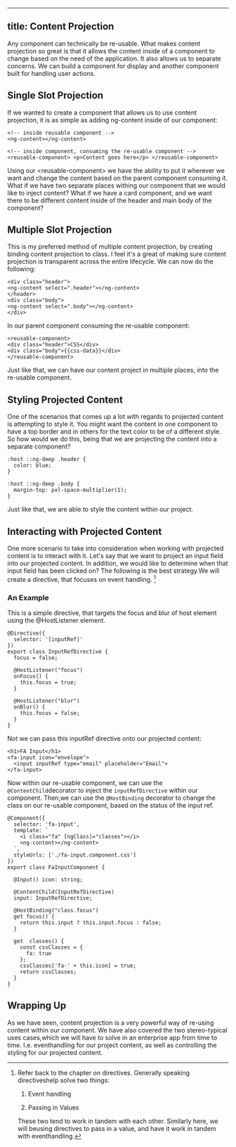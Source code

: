  ---
 title: Content Projection
 --- 

Any component can technically be re-usable. What makes content
projection so great is that it allows the content inside of a component
to change based on the need of the application. It also allows us to
separate concerns. We can build a component for display and another
component built for handling user actions.

 Single Slot Projection 
-----------------------

If we wanted to create a component that allows us to use content
projection, it is as simple as adding ng-content inside of our
component:

    <!-- inside reusable component -->
    <ng-content></ng-content>

    <!-- inside component, consuming the re-usable component -->
    <reusable-component> <p>Content goes here</p> </reusable-component>

Using our \<reusable-component\> we have the ability to put it wherever
we want and change the content based on the parent component consuming
it. What if we have two separate places withing our component that we
would like to inject content? What if we have a card component, and we
want there to be different content inside of the header and main body of
the component?

 Multiple Slot Projection 
-------------------------

This is my preferred method of multiple content projection, by creating
binding content projection to class. I feel it's a great of making sure
content projection is transparent across the entire lifecycle. We can
now do the following:

    <div class="header">
    <ng-content select=".header"></ng-content>
    </header>
    <div class="body">
    <ng-content select=".body"></ng-content>
    </div>

In our parent component consuming the re-usable component:

    <reusable-component>
    <div class="header">CSS</div>
    <div class="body">{{css-data}}</div>
    </reusable-component>

Just like that, we can have our content project in multiple places, into
the re-usable component.

Styling Projected Content
-------------------------

One of the scenarios that comes up a lot with regards to projected
content is attempting to style it. You might want the content in one
component to have a top border and in others for the text color to be of
a different style. So how would we do this, being that we are projecting
the content into a separate component?

    :host ::ng-deep .header {
      color: blue;
    }

    :host ::ng-deep .body {
      margin-top: pxl-space-multiplier(1);
    }

Just like that, we are able to style the content within our project.

 Interacting with Projected Content 
-----------------------------------

One more scenario to take into consideration when working with projected
content is to interact with it. Let's say that we want to project an
input field into our projected content. In addition, we would like to
determine when that input field has been clicked on? The following is
the best strategy.We will create a directive, that focuses on event
handling. [^1]

###  An Example 

This is a simple directive, that targets the focus and blur of host
element using the \@HostListener element.

    @Directive({
      selector: '[inputRef]'
    })
    export class InputRefDirective {
      focus = false;

      @HostListener("focus")
      onFocus() {
        this.focus = true;
      }

      @HostListener("blur")
      onBlur() {
        this.focus = false;
      }
    }

Not we can pass this inputRef directive onto our projected content:

    <h1>FA Input</h1>
    <fa-input icon="envelope">
      <input inputRef type="email" placeholder="Email">
    </fa-input>

Now within our re-usable component, we can use the
`@ContentChild`decorator to inject the `inputRefDirective` within our
component. Then,we can use the `@HostBinding` decorator to change the
class on our re-usable component, based on the status of the input ref.

    @Component({
      selector: 'fa-input',
      template: `
        <i class="fa" [ngClass]="classes"></i>
        <ng-content></ng-content>
      `,
      styleUrls: ['./fa-input.component.css']
    })
    export class FaInputComponent {

      @Input() icon: string;

      @ContentChild(InputRefDirective)
      input: InputRefDirective;

      @HostBinding("class.focus")
      get focus() {
        return this.input ? this.input.focus : false;
      }

      get  classes() {
        const cssClasses = {
          fa: true
        };
        cssClasses['fa-' + this.icon] = true;
        return cssClasses;
      }
    }

 Wrapping Up 
------------

As we have seen, content projection is a very powerful way of re-using
content within our component. We have also covered the two
stereo-typical uses cases,which we will have to solve in an enterprise
app from time to time. I.e. eventhandling for our project content, as
well as controlling the styling for our projected content.

[^1]: Refer back to the chapter on directives. Generally speaking
    directiveshelp solve two things:

    1.  Event handling

    2.  Passing in Values

    These two tend to work in tandem with each other. Similarly here, we
    will beusing directives to pass in a value, and have it work in
    tandem with eventhandling.
